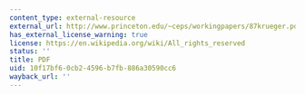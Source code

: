 ```yaml
---
content_type: external-resource
external_url: http://www.princeton.edu/~ceps/workingpapers/87krueger.pdf
has_external_license_warning: true
license: https://en.wikipedia.org/wiki/All_rights_reserved
status: ''
title: PDF
uid: 10f17bf6-0cb2-4596-b7fb-886a30590cc6
wayback_url: ''
---
```

